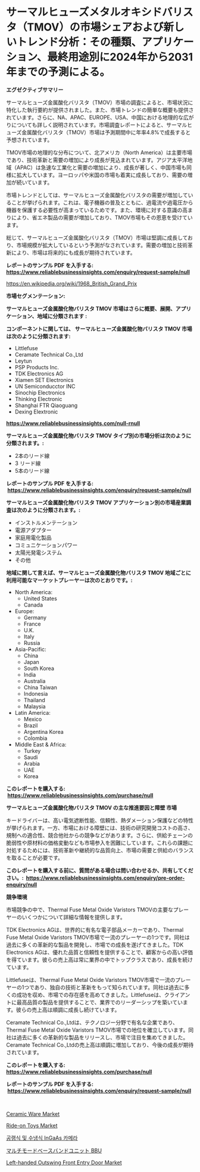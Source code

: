 <p><h1>サーマルヒューズメタルオキシドバリスタ（TMOV）の市場シェアおよび新しいトレンド分析：その種類、アプリケーション、最終用途別に2024年から2031年までの予測による。</h1></p><p><strong>エグゼクティブサマリー</strong></p>
<p><p>サーマルヒューズ金属酸化バリスタ（TMOV）市場の調査によると、市場状況に特化した執行要約が提供されました。また、市場トレンドの簡単な概要も提供されています。さらに、NA、APAC、EUROPE、USA、中国における地理的な広がりについても詳しく説明されています。市場調査レポートによると、サーマルヒューズ金属酸化バリスタ（TMOV）市場は予測期間中に年率4.8%で成長すると予想されています。</p><p>TMOV市場の地理的な分布について、北アメリカ（North America）は主要市場であり、技術革新と需要の増加により成長が見込まれています。アジア太平洋地域（APAC）は急速な工業化と需要の増加により、成長が著しく、中国市場も同様に拡大しています。ヨーロッパや米国の市場も着実に成長しており、需要の増加が続いています。</p><p>市場トレンドとしては、サーマルヒューズ金属酸化バリスタの需要が増加していることが挙げられます。これは、電子機器の普及とともに、過電流や過電圧から機器を保護する必要性が高まっているためです。また、環境に対する意識の高まりにより、省エネ製品の需要が増加しており、TMOV市場もその恩恵を受けています。</p><p>総じて、サーマルヒューズ金属酸化バリスタ（TMOV）市場は堅調に成長しており、市場規模が拡大しているという予測がなされています。需要の増加と技術革新により、市場は将来的にも成長が期待されています。</p></p>
<p><strong>レポートのサンプル PDF を入手する: <a href="https://www.reliablebusinessinsights.com/enquiry/request-sample/null">https://www.reliablebusinessinsights.com/enquiry/request-sample/null</a></strong></p>
<p><a href="https://en.wikipedia.org/wiki/1968_British_Grand_Prix">https://en.wikipedia.org/wiki/1968_British_Grand_Prix</a></p>
<p><strong>市場セグメンテーション:</strong></p>
<p><strong> サーマルヒューズ金属酸化物バリスタ TMOV 市場はさらに概要、展開、アプリケーション、地域に分類されます :</strong></p>
<p><strong>コンポーネントに関しては、 サーマルヒューズ金属酸化物バリスタ TMOV 市場は次のように分類されます: &nbsp;</strong></p>
<p><ul><li>Littlefuse</li><li>Ceramate Technical Co.,Ltd</li><li>Leytun</li><li>PSP Products Inc.</li><li>TDK Electronics AG</li><li>Xiamen SET Electronics</li><li>UN Semiconducctor INC</li><li>Sinochip Electronics</li><li>Thinking Electronic</li><li>Shanghai FTR Qiaoguang</li><li>Dexing Elextronic</li></ul></p>
<p><strong><a href="https://www.reliablebusinessinsights.com/null-rnull">https://www.reliablebusinessinsights.com/null-rnull</a></strong></p>
<p><strong> サーマルヒューズ金属酸化物バリスタ TMOV タイプ別の市場分析は次のように分類されます。:</strong></p>
<p><ul><li>2本のリード線</li><li>3 リード線</li><li>5本のリード線</li></ul></p>
<p><strong>レポートのサンプル PDF を入手する: &nbsp;<a href="https://www.reliablebusinessinsights.com/enquiry/request-sample/null">https://www.reliablebusinessinsights.com/enquiry/request-sample/null</a></strong></p>
<p><strong> サーマルヒューズ金属酸化物バリスタ TMOV アプリケーション別の市場産業調査は次のように分類されます。:</strong></p>
<p><ul><li>インストルメンテーション</li><li>電源アダプター</li><li>家庭用電化製品</li><li>コミュニケーションパワー</li><li>太陽光発電システム</li><li>その他</li></ul></p>
<p><strong>地域に関して言えば、サーマルヒューズ金属酸化物バリスタ TMOV 地域ごとに利用可能なマーケットプレーヤーは次のとおりです。:</strong></p>
<p><ul>
    <li>
        North America:
        <ul>
            <li>United States</li>
            <li>Canada</li>
        </ul>
    </li>
    <li>
        Europe:
        <ul>
            <li>Germany</li>
            <li>France</li>
            <li>U.K.</li>
            <li>Italy</li>
            <li>Russia</li>
        </ul>
    </li>
    <li>
        Asia-Pacific:
        <ul>
            <li>China</li>
            <li>Japan</li>
            <li>South Korea</li>
            <li>India</li>
            <li>Australia</li>
            <li>China Taiwan</li>
            <li>Indonesia</li>
            <li>Thailand</li>
            <li>Malaysia</li>
        </ul>
    </li>
    <li>
        Latin America:
        <ul>
            <li>Mexico</li>
            <li>Brazil</li>
            <li>Argentina Korea</li>
            <li>Colombia</li>
        </ul>
    </li>
    <li>
        Middle East & Africa:
        <ul>
            <li>Turkey</li>
            <li>Saudi</li>
            <li>Arabia</li>
            <li>UAE</li>
            <li>Korea</li>
        </ul>
    </li>
    </ul></p>
<p><strong>このレポートを購入する: &nbsp;<a href="https://www.reliablebusinessinsights.com/purchase/null">https://www.reliablebusinessinsights.com/purchase/null</a></strong></p>
<p><strong>サーマルヒューズ金属酸化物バリスタ TMOV の主な推進要因と障壁 市場</strong></p>
<p><p>キードライバーは、高い電気遮断性能、信頼性、熱ダメーション保護などの特性が挙げられます。一方、市場における障壁には、技術の研究開発コストの高さ、規制への適合性、競合他社からの競争などがあります。さらに、供給チェーンの脆弱性や原材料の価格変動なども市場参入を困難にしています。これらの課題に対処するためには、技術革新や継続的な品質向上、市場の需要と供給のバランスを取ることが必要です。</p></p>
<p><strong>このレポートを購入する前に、質問がある場合は問い合わせるか、共有してください。:&nbsp; <a href="https://www.reliablebusinessinsights.com/enquiry/pre-order-enquiry/null">https://www.reliablebusinessinsights.com/enquiry/pre-order-enquiry/null</a></strong></p>
<p><strong>競争環境</strong></p>
<p><p>市場競争の中で、Thermal Fuse Metal Oxide Varistors TMOVの主要なプレーヤーのいくつかについて詳細な情報を提供します。</p><p>TDK Electronics AGは、世界的に有名な電子部品メーカーであり、Thermal Fuse Metal Oxide Varistors TMOV市場で一流のプレーヤーの1つです。同社は過去に多くの革新的な製品を開発し、市場での成長を遂げてきました。TDK Electronics AGは、優れた品質と信頼性を提供することで、顧客からの高い評価を得ています。彼らの売上高は常に業界の中でトップクラスであり、成長を続けています。</p><p>Littlefuseは、Thermal Fuse Metal Oxide Varistors TMOV市場で一流のプレーヤーの1つであり、独自の技術と革新をもって知られています。同社は過去に多くの成功を収め、市場での存在感を高めてきました。Littlefuseは、クライアントに最高品質の製品を提供することで、業界でのリーダーシップを築いています。彼らの売上高は順調に成長し続けています。</p><p>Ceramate Technical Co.,Ltdは、テクノロジー分野で有名な企業であり、Thermal Fuse Metal Oxide Varistors TMOV市場での地位を確立しています。同社は過去に多くの革新的な製品をリリースし、市場で注目を集めてきました。Ceramate Technical Co.,Ltdの売上高は順調に増加しており、今後の成長が期待されています。</p></p>
<p><strong>このレポートを購入する: &nbsp; <a href="https://www.reliablebusinessinsights.com/purchase/null">https://www.reliablebusinessinsights.com/purchase/null</a></strong></p>
<p><strong>レポートのサンプル PDF を入手する: &nbsp;<a href="https://www.reliablebusinessinsights.com/enquiry/request-sample/null">https://www.reliablebusinessinsights.com/enquiry/request-sample/null</a></strong><strong></strong></p>
<p>&nbsp;</p>
<p><p><a href="https://issuu.com/reportprime-2/docs/ceramic-ware-market-size-2030.pptx">Ceramic Ware Market</a></p><p><a href="https://github.com/victorialyman98067/Market-Research-Report-List-1/blob/main/ride-on-toys-market.md">Ride-on Toys Market</a></p><p><a href="https://github.com/shampaakter36/Market-Research-Report-List-1/blob/main/3080793124291.md">공랭식 및 수냉식 InGaAs 카메라</a></p><p><a href="https://github.com/TerrellConn/Market-Research-Report-List-2/blob/main/2692719122866.md">マルチモードベースバンドユニット BBU</a></p><p><a href="https://github.com/caylechardson65746/Market-Research-Report-List-1/blob/main/left-handed-outswing-front-entry-door-market.md">Left-handed Outswing Front Entry Door Market</a></p></p>